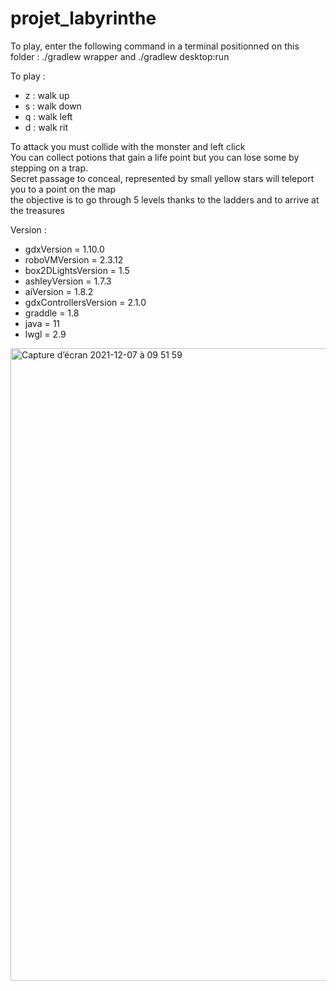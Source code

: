 # projet_labyrinthe
To play, enter the following command in a terminal positionned on this folder :
./gradlew wrapper and
./gradlew desktop:run

To play : 
<ul>
  <li> z : walk up </li>
  <li> s : walk down </li>
  <li> q : walk left </li>
  <li> d : walk rit </li> 
</ul>
To attack you must collide with the monster and left click </br> 
You can collect potions that gain a life point but you can lose some by stepping on a trap. </br> 
Secret passage to conceal, represented by small yellow stars will teleport you to a point on the map </br> 
the objective is to go through 5 levels thanks to the ladders and to arrive at the treasures </br> 

Version : 
<ul>
  <li> gdxVersion = 1.10.0 </li> 
  <li> roboVMVersion = 2.3.12 </li> 
  <li> box2DLightsVersion = 1.5</li> 
  <li> ashleyVersion = 1.7.3 </li>
  <li> aiVersion = 1.8.2 </li>
  <li> gdxControllersVersion = 2.1.0 </li>
  <li> graddle = 1.8 </li> 
  <li> java = 11 </li> 
  <li> lwgl = 2.9 </li> 
</ul> 
  

<img width="1012" alt="Capture d’écran 2021-12-07 à 09 51 59" src="https://user-images.githubusercontent.com/43404297/144997121-bf1e547c-88f8-4402-86de-c891f2b76872.png">
